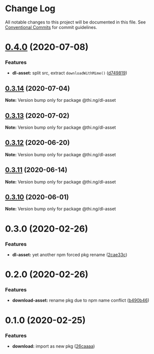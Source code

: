 # Change Log

All notable changes to this project will be documented in this file.
See [Conventional Commits](https://conventionalcommits.org) for commit guidelines.

# [0.4.0](https://github.com/thi-ng/umbrella/compare/@thi.ng/dl-asset@0.3.14...@thi.ng/dl-asset@0.4.0) (2020-07-08)


### Features

* **dl-asset:** split src, extract `downloadWithMime()` ([d749819](https://github.com/thi-ng/umbrella/commit/d74981963ce4bfbfe3465c71085995173826329c))





## [0.3.14](https://github.com/thi-ng/umbrella/compare/@thi.ng/dl-asset@0.3.13...@thi.ng/dl-asset@0.3.14) (2020-07-04)

**Note:** Version bump only for package @thi.ng/dl-asset





## [0.3.13](https://github.com/thi-ng/umbrella/compare/@thi.ng/dl-asset@0.3.12...@thi.ng/dl-asset@0.3.13) (2020-07-02)

**Note:** Version bump only for package @thi.ng/dl-asset





## [0.3.12](https://github.com/thi-ng/umbrella/compare/@thi.ng/dl-asset@0.3.11...@thi.ng/dl-asset@0.3.12) (2020-06-20)

**Note:** Version bump only for package @thi.ng/dl-asset





## [0.3.11](https://github.com/thi-ng/umbrella/compare/@thi.ng/dl-asset@0.3.10...@thi.ng/dl-asset@0.3.11) (2020-06-14)

**Note:** Version bump only for package @thi.ng/dl-asset





## [0.3.10](https://github.com/thi-ng/umbrella/compare/@thi.ng/dl-asset@0.3.9...@thi.ng/dl-asset@0.3.10) (2020-06-01)

**Note:** Version bump only for package @thi.ng/dl-asset





# 0.3.0 (2020-02-26)


### Features

* **dl-asset:** yet another npm forced pkg rename ([2cae33c](https://github.com/thi-ng/umbrella/commit/2cae33cabd379b3d449079edfc255d9cf56c34a5))





# 0.2.0 (2020-02-26)


### Features

* **download-asset:** rename pkg due to npm name conflict ([b490b46](https://github.com/thi-ng/umbrella/commit/b490b46994333103f653514c96531637d903202d))





# 0.1.0 (2020-02-25)


### Features

* **download:** import as new pkg ([26caaaa](https://github.com/thi-ng/umbrella/commit/26caaaadf6c3f7b6bb83e8a4160a91b7e2db8714))
